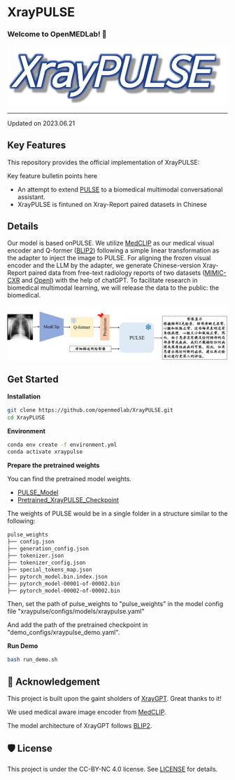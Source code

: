 # XrayPULSE

### Welcome to OpenMEDLab! 👋

<!--
**Here are some ideas to get you started:**
🙋‍♀️ A short introduction - what is your organization all about?
🌈 Contribution guidelines - how can the community get involved?
👩‍💻 Useful resources - where can the community find your docs? Is there anything else the community should know?
🍿 Fun facts - what does your team eat for breakfast?
🧙 Remember, you can do mighty things with the power of [Markdown](https://docs.github.com/github/writing-on-github/getting-started-with-writing-and-formatting-on-github/basic-writing-and-formatting-syntax)
-->

<!-- Insert the project banner here -->

<div align="center">
    <a href="https://"><img width="1000px" height="auto" src="./banner.png"></a>
</div>


---

<!-- Select some of the point info, feel free to delete -->

Updated on 2023.06.21



## Key Features

This repository provides the official implementation of XrayPULSE: 

Key feature bulletin points here

- An attempt to extend [PULSE]() to a biomedical multimodal conversational assistant. 
- XrayPULSE is fintuned on Xray-Report paired datasets in Chinese


## Details

Our model is based onPULSE. We utilize [MedCLIP](https://github.com/RyanWangZf/MedCLIP)  as our medical visual encoder and Q-former ([BLIP2](https://huggingface.co/docs/transformers/main/model_doc/blip-2)) following a simple linear transformation as the adapter to inject the image to PULSE. For aligning the frozen visual encoder and the LLM by the adapter, we generate Chinese-version Xray-Report paired data from free-text radiology reports of two datasets ([MIMIC-CXR](https://physionet.org/content/mimic-cxr-jpg/2.0.0/) and [OpenI](https://openi.nlm.nih.gov/faq#collection)) with the help of chatGPT.  To facilitate research in biomedical multimodal learning, we will release the data to the public: the biomedical.

<!-- Insert a pipeline of your algorithm here if got one -->

<div align="center">
    <a href="https://"><img width="1000px" height="auto" src="./framework.png"></a>
</div>



## Get Started

**Installation**

```bash
git clone https://github.com/openmedlab/XrayPULSE.git
cd XrayPLUSE
```

**Environment**

```bash
conda env create -f environment.yml
conda activate xraypulse
```

**Prepare the pretrained weights**

You can find the pretrained model weights.

- [PULSE\_Model](https://huggingface.co/OpenMEDLab/PULSE-7bv5) 
- [Pretrained_XrayPULSE_Checkpoint](https://drive.google.com/file/d/1VsO61-3DFuK4ysGPvoD4_JZaRFKvAJR_/view?usp=drive_link)

The weights of PULSE would be in a single folder in a structure similar to the following:

```
pulse_weights
├── config.json
├── generation_config.json
├── tokenizer.json
├── tokenizer_config.json
├── special_tokens_map.json 
├── pytorch_model.bin.index.json
├── pytorch_model-00001-of-00002.bin
├── pytorch_model-00002-of-00002.bin 
```

Then, set the path of pulse_weights to "pulse_weights" in the model config file "xraypulse/configs/models/xraypulse.yaml"

And add the path of the pretrained checkpoint  in "demo_configs/xraypulse_demo.yaml".

**Run Demo**

```bash
bash run_demo.sh
```



## 🙏 Acknowledgement
This project is built upon the gaint sholders of [XrayGPT](https://github.com/mbzuai-oryx/XrayGPT). Great thanks to it!

We used medical aware image encoder from [MedCLIP](https://github.com/RyanWangZf/MedCLIP).

The model architecture of XrayGPT follows [BLIP2](https://huggingface.co/docs/transformers/main/model_doc/blip-2).


## 🛡️ License

This project is under the CC-BY-NC 4.0 license. See [LICENSE](LICENSE) for details.
